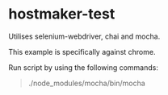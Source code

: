 # hostmaker-test

Utilises selenium-webdriver, chai and mocha.

This example is specifically against chrome.

Run script by using the following commands:
> ./node_modules/mocha/bin/mocha

